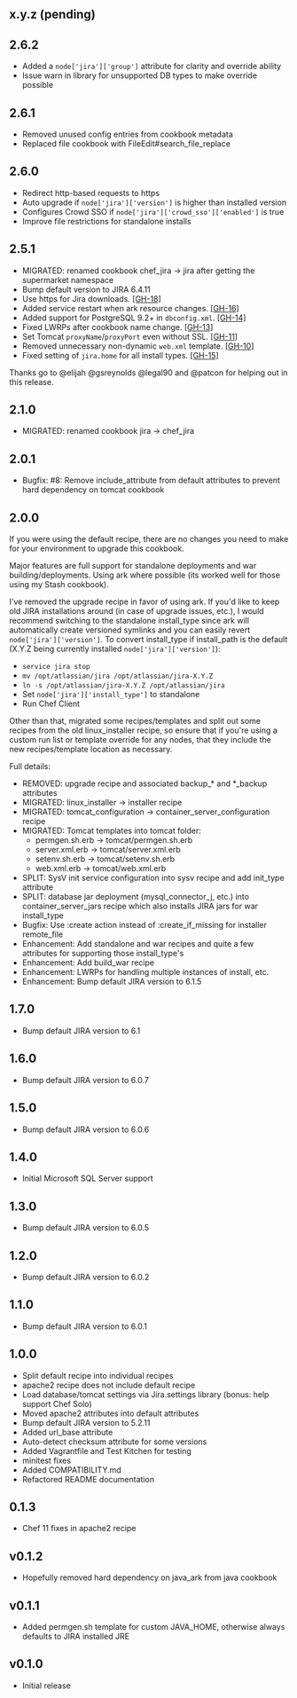 ## x.y.z (pending)

## 2.6.2

* Added a `node['jira']['group']` attribute for clarity and override ability
* Issue warn in library for unsupported DB types to make override possible

## 2.6.1

* Removed unused config entries from cookbook metadata
* Replaced file cookbook with FileEdit#search_file_replace

## 2.6.0

* Redirect http-based requests to https
* Auto upgrade if `node['jira']['version']` is higher than installed version
* Configures Crowd SSO if `node['jira']['crowd_sso']['enabled']` is true
* Improve file restrictions for standalone installs

## 2.5.1

* MIGRATED: renamed cookbook chef_jira -> jira after getting the supermarket
            namespace
* Bump default version to JIRA 6.4.11
* Use https for Jira downloads.
  [[GH-18]](https://github.com/afklm/jira/issues/18)
* Added service restart when ark resource changes.
  [[GH-16]](https://github.com/afklm/jira/issues/16)
* Added support for PostgreSQL 9.2+ in `dbconfig.xml`.
  [[GH-14]](https://github.com/afklm/jira/issues/14)
* Fixed LWRPs after cookbook name change.
  [[GH-13]](https://github.com/afklm/jira/pull/13)
* Set Tomcat `proxyName`/`proxyPort` even without SSL.
  [[GH-11]](https://github.com/afklm/jira/issues/11)
* Removed unnecessary non-dynamic `web.xml` template.
  [[GH-10]](https://github.com/afklm/jira/issues/10)
* Fixed setting of `jira.home` for all install types.
  [[GH-15]](https://github.com/afklm/jira/issues/15)

Thanks go to @elijah @gsreynolds @legal90 and @patcon for helping out in this
release.

## 2.1.0

* MIGRATED: renamed cookbook jira -> chef_jira

## 2.0.1

* Bugfix: #8: Remove include_attribute from default attributes to prevent hard dependency on tomcat cookbook

## 2.0.0

If you were using the default recipe, there are no changes you need to make for your environment to upgrade this cookbook.

Major features are full support for standalone deployments and war building/deployments. Using ark where possible (its worked well for those using my Stash cookbook).

I've removed the upgrade recipe in favor of using ark. If you'd like to keep old JIRA installations around (in case of upgrade issues, etc.), I would recommend switching to the standalone install_type since ark will automatically create versioned symlinks and you can easily revert `node['jira']['version']`. To convert install_type if install_path is the default (X.Y.Z being currently installed `node['jira']['version']`):
* `service jira stop`
* `mv /opt/atlassian/jira /opt/atlassian/jira-X.Y.Z`
* `ln -s /opt/atlassian/jira-X.Y.Z /opt/atlassian/jira`
* Set `node['jira']['install_type']` to standalone
* Run Chef Client

Other than that, migrated some recipes/templates and split out some recipes from the old linux_installer recipe, so ensure that if you're using a custom run list or template override for any nodes, that they include the new recipes/template location as necessary.

Full details:
* REMOVED: upgrade recipe and associated backup_* and *_backup attributes
* MIGRATED: linux_installer -> installer recipe
* MIGRATED: tomcat_configuration -> container_server_configuration recipe
* MIGRATED: Tomcat templates into tomcat folder:
  * permgen.sh.erb -> tomcat/permgen.sh.erb
  * server.xml.erb -> tomcat/server.xml.erb
  * setenv.sh.erb -> tomcat/setenv.sh.erb
  * web.xml.erb -> tomcat/web.xml.erb
* SPLIT: SysV init service configuration into sysv recipe and add init_type attribute
* SPLIT: database jar deployment (mysql_connector_j, etc.) into container_server_jars recipe which also installs JIRA jars for war install_type
* Bugfix: Use :create action instead of :create_if_missing for installer remote_file
* Enhancement: Add standalone and war recipes and quite a few attributes for supporting those install_type's
* Enhancement: Add build_war recipe
* Enhancement: LWRPs for handling multiple instances of install, etc.
* Enhancement: Bump default JIRA version to 6.1.5

## 1.7.0

* Bump default JIRA version to 6.1

## 1.6.0

* Bump default JIRA version to 6.0.7

## 1.5.0

* Bump default JIRA version to 6.0.6

## 1.4.0

* Initial Microsoft SQL Server support

## 1.3.0

* Bump default JIRA version to 6.0.5

## 1.2.0

* Bump default JIRA version to 6.0.2

## 1.1.0

* Bump default JIRA version to 6.0.1

## 1.0.0

* Split default recipe into individual recipes
* apache2 recipe does not include default recipe
* Load database/tomcat settings via Jira.settings library (bonus: help support Chef Solo)
* Moved apache2 attributes into default attributes
* Bump default JIRA version to 5.2.11
* Added url_base attribute
* Auto-detect checksum attribute for some versions
* Added Vagrantfile and Test Kitchen for testing
* minitest fixes
* Added COMPATIBILITY.md
* Refactored README documentation

## 0.1.3

* Chef 11 fixes in apache2 recipe

## v0.1.2

* Hopefully removed hard dependency on java_ark from java cookbook

## v0.1.1

* Added permgen.sh template for custom JAVA_HOME, otherwise always defaults to
  JIRA installed JRE

## v0.1.0

* Initial release
